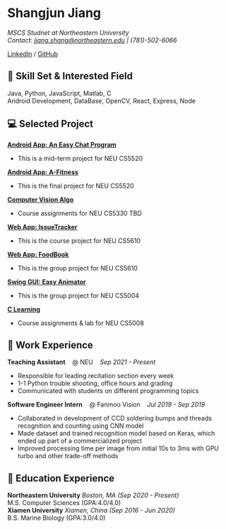 # Shangjun Jiang

_MSCS Studnet at Northeastern University_ <br>
_Contact: jiang.shang@northeastern.edu | (781)-502-6066_<br>

[LinkedIn](https://www.linkedin.com/in/shangjun-jiang/) /
[GitHub](https://github.com/jsjsam98/)

## 🧰 Skill Set & Interested Field
Java, Python, JavaScript, Matlab, C<br>
Android Development, DataBase, OpenCV, React, Express, Node<br>

## 💻 Selected Project
[**Android App: An Easy Chat Program**](https://github.com/jsjsam98/FirebaseDemo)
  - This is a mid-term project for NEU CS5520

[**Android App: A-Fitness**](https://github.com/jsjsam98/AFitness)
  - This is the final project for NEU CS5520

[**Computer Vision Algo**](https://jianghz.me/teaching/cs5330/fall2021/)
  - Course assignments for NEU CS5330 TBD

[**Web App: IssueTracker**](https://github.com/jsjsam98/Shangjun-Book)
  - This is the course project for NEU CS5610

[**Web App: FoodBook**](https://github.com/jsjsam98/GroupProject-FoodBook)
  - This is the group project for NEU CS5610

[**Swing GUI: Easy Animator**](https://github.com/jsjsam98/EasyAnimator)
  - This is the group project for NEU CS5004

[**C Learning**](https://github.com/jsjsam98/CS5008)
  - Course assignments & lab for NEU CS5008

## 🏢 Work Experience
**Teaching Assistant**&nbsp; &nbsp; @ NEU&nbsp; &nbsp; _Sep 2021 - Present_<br>
  - Responsible for leading recitation section every week
  - 1-1 Python trouble shooting, office hours and grading
  - Communicated with students on different programming topics

**Software Engineer Intern**&nbsp; &nbsp; @ Fanmoo Vision&nbsp; &nbsp; _Jul 2019 - Sep 2019_<br>
  - Collaborated in development of CCD soldering bumps and threads recognition and counting using CNN model
  - Made dataset and trained recognition model based on Keras, which ended up part of a commercialized project
  - Improved processing time per image from initial 10s to 3ms with GPU turbo and other trade-off methods

## 🏫 Education Experience
**Northeastern University** _Boston, MA (Sep 2020 - Present)_<br>
M.S. Computer Sciences (GPA:4.0/4.0)<br>
**Xiamen University** _Xiamen, China (Sep 2016 - Jun 2020)_<br>
B.S. Marine Biology (GPA:3.0/4.0)<br>



